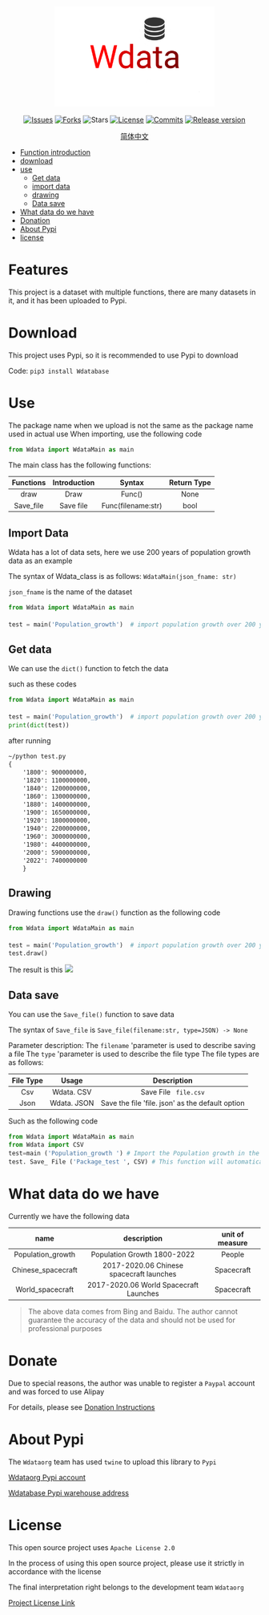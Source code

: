 <div align="center">
 
<img src="https://raw.githubusercontent.com/Wdataorg/Wdata/main/.github/logo.svg" height=200/>
 
[![Issues](https://img.shields.io/github/issues/Wdataorg/Wdata?style=for-the-badge&color=yellogreen)](https://github.com/Wdataorg/Wdata/issues)
[![Forks](https://img.shields.io/github/forks/Wdataorg/Wdata?style=for-the-badge&color=orange)](https://github.com/Wdataorg/Wdata/network/members)
![Stars](https://img.shields.io/github/stars/Wdataorg/Wdata?style=for-the-badge&color=yellowgreen)
[![License](https://img.shields.io/github/license/Wdataorg/Wdata?style=for-the-badge&color=red)](https://shiro.apache.org/license.html) 
[![Commits](https://img.shields.io/github/commit-activity/m/Wdataorg/Wdata?label=commits&style=for-the-badge&color=blue)](https://github.com/Wdataorg/Wdata/commits "Commit History")
 [![Release version](https://img.shields.io/github/v/release/Wdataorg/Wdata?color=brightgreen&label=Download&style=for-the-badge)](#release-files "Release")
 
 [简体中文](https://github.com/Wdataorg/Wdata/tree/main/README_SimpleChinese.md)


</div>

- [Function introduction](#Features)
- [download](#Download)
- [use](#Use)
    - [Get data](#Get-data)
    - [import data](#Import-data)
    - [drawing](#Drawing)
    - [Data save](#Data-save)
- [What data do we have](#What-data-do-we-have)
- [Donation](#Donate)
- [About Pypi](#About-Pypi)
- [license](#License)

# Features

This project is a dataset with multiple functions, there are many datasets in it, and it has been uploaded to Pypi.

# Download
This project uses Pypi, so it is recommended to use Pypi to download

Code: `pip3 install Wdatabase`

# Use

The package name when we upload is not the same as the package name used in actual use
When importing, use the following code

````python
from Wdata import WdataMain as main
````
The main class has the following functions:

| Functions | Introduction |       Syntax       | Return Type |
|:---------:|:------------:|:------------------:|:-----------:|
|   draw    |    Draw      |      Func()        |    None     |
| Save_file |  Save file   | Func(filename:str) |    bool     |
## Import Data
Wdata has a lot of data sets, here we use 200 years of population growth data as an example

The syntax of Wdata_class is as follows:
`WdataMain(json_fname: str)`

`json_fname` is the name of the dataset

````python
from Wdata import WdataMain as main

test = main('Population_growth')  # import population growth over 200 years
````

## Get data
We can use the `dict()` function to fetch the data

such as these codes

````python
from Wdata import WdataMain as main

test = main('Population_growth')  # import population growth over 200 years
print(dict(test))
````

after running
```shell
~/python test.py
{
    '1800': 900000000,
    '1820': 1100000000,
    '1840': 1200000000,
    '1860': 1300000000,
    '1880': 1400000000,
    '1900': 1650000000,
    '1920': 1800000000,
    '1940': 2200000000,
    '1960': 3000000000,
    '1980': 4400000000,
    '2000': 5900000000,
    '2022': 7400000000
    }
````
## Drawing
Drawing functions use the `draw()` function
as the following code

````python
from Wdata import WdataMain as main

test = main('Population_growth')  # import population growth over 200 years
test.draw()
````
The result is this
<img src="https://raw.githubusercontent.com/Wdataorg/Wdata/main/img/draw_pop.jpg"></img>

## Data save
You can use the `Save_file()` function to save data

The syntax of `Save_file` is `Save_file(filename:str, type=JSON) -> None`

Parameter description:
The `filename` 'parameter is used to describe saving a file
The `type` 'parameter is used to describe the file type
The file types are as follows:

|File Type | Usage | Description|
|:---:|:---:|:---:|
|Csv | Wdata. CSV | Save File ` file.csv`|
|Json | Wdata. JSON | Save the file 'file. json' as the default option|
Such as the following code
```python
from Wdata import WdataMain as main
from Wdata import CSV
test=main ('Population_growth ') # Import the Population growth in the past 200 years
test. Save_ File ('Package_test ', CSV) # This function will automatically add the. csv suffix
```
# What data do we have
Currently we have the following data

| name | description | unit of measure |
|:--------------------------------:|:---------------------:|:---------:|
| Population_growth | Population Growth 1800-2022 | People |
| Chinese_spacecraft | 2017-2020.06 Chinese spacecraft launches | Spacecraft |
| World_spacecraft | 2017-2020.06 World Spacecraft Launches | Spacecraft |
> The above data comes from Bing and Baidu. The author cannot guarantee the accuracy of the data and should not be used for professional purposes

# Donate
Due to special reasons, the author was unable to register a `Paypal` account and was forced to use Alipay

For details, please see [Donation Instructions](https://wdataorg.github.io/Sponsor/)

# About Pypi
The `Wdataorg` team has used `twine` to upload this library to `Pypi`

[Wdataorg Pypi account](https://pypi.org/user/Lucky_Pupil/)

[Wdatabase Pypi warehouse address](https://pypi.org/project/Wdatabase/)

# License
This open source project uses `Apache License 2.0`

In the process of using this open source project, please use it strictly in accordance with the license

The final interpretation right belongs to the development team `Wdataorg`

[Project License Link](https://github.com/Wdataorg/Wdata/blob/main/LICENSE)

